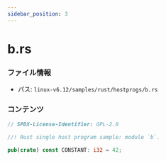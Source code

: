 ```yaml
---
sidebar_position: 3
---
```

# b.rs

### ファイル情報

- パス: `linux-v6.12/samples/rust/hostprogs/b.rs`

### コンテンツ

```rs
// SPDX-License-Identifier: GPL-2.0

//! Rust single host program sample: module `b`.

pub(crate) const CONSTANT: i32 = 42;

```
